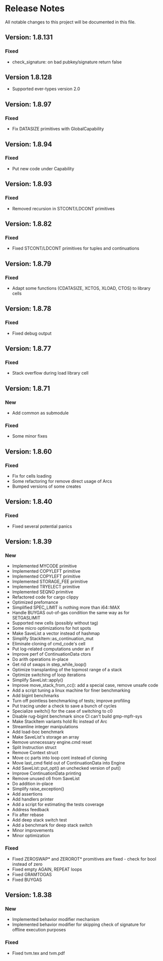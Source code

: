 # Release Notes

All notable changes to this project will be documented in this file.

## Version: 1.8.131
### Fixed
 - check_signature: on bad pubkey/signature return false

## Version 1.8.128
- Supported ever-types version 2.0

## Version: 1.8.97
### Fixed
 - Fix DATASIZE primitives with GlobalCapability

## Version: 1.8.94
### Fixed
 - Put new code under Capability

## Version: 1.8.93
### Fixed
 - Removed recursion in STCONT/LDCONT primitives

## Version: 1.8.82
### Fixed
 - Fixed STCONT/LDCONT primitives for tuples and continuations

## Version: 1.8.79

### Fixed
 - Adapt some functions (CDATASIZE, XCTOS, XLOAD, CTOS) to library cells

## Version: 1.8.78
### Fixed
 - Fixed debug output

## Version: 1.8.77

### Fixed
 - Stack overflow during load library cell

## Version: 1.8.71

### New
- Add common as submodule

### Fixed
- Some minor fixes

## Version: 1.8.60

### Fixed
 - Fix for cells loading
 - Some refactoring for remove direct usage of Arcs
 - Bumped versions of some creates

## Version: 1.8.40

### Fixed
 - Fixed several potential panics

## Version: 1.8.39

### New
 - Implemented MYCODE primitive
 - Implemented COPYLEFT primitive
 - Implemented COPYLEFT primitive
 - Implemented STORAGE_FEE primitive
 - Implemented TRYELECT primitive
 - Implemented SEQNO primitive
 - Refactored code for cargo clippy
 - Optimized prefomance
 - Simplified SPEC_LIMIT is nothing more than i64::MAX
 - Handle BUYGAS out-of-gas condition the same way as for SETGASLIMIT
 - Supported new cells (possibly without tag)
 - Some micro optimizations for hot spots
 - Make SaveList a vector instead of hashmap
 - Simplify StackItem::as_continuation_mut
 - Eliminate cloning of cmd_code's cell
 - Put log-related computations under an if
 - Improve perf of ContinuationData ctors
 - Do arith operations in-place
 - Get rid of swaps in step_while_loop()
 - Optimize transplanting of the topmost range of a stack
 - Optimize switching of loop iterations
 - Simplify SaveList::apply()
 - Improve move_stack_from_cc(): add a special case, remove unsafe code
 - Add a script tuning a linux machine for finer benchmarking
 - Add bigint benchmarks
 - Turn off pointless benchmarking of tests; improve profiling
 - Put tracing under a check to save a bunch of cycles
 - Specialize switch() for the case of switching to c0
 - Disable rug-bigint benchmark since CI can't build gmp-mpfr-sys
 - Make StackItem variants hold Rc instead of Arc
 - Streamline integer manipulations
 - Add load-boc benchmark
 - Make SaveList's storage an array
 - Remove unnecessary engine.cmd reset
 - Split Instruction struct
 - Remove Context struct
 - Move cc parts into loop cont instead of cloning
 - Move last_cmd field out of ContinuationData into Engine
 - Add SaveList::put_opt() an unchecked version of put()
 - Improve ContinuationData printing
 - Remove unused c6 from SaveList
 - Do addition in-place
 - Simplify raise_exception()
 - Add assertions
 - Add handlers printer
 - Add a script for estimating the tests coverage
 - Address feedback
 - Fix after rebase
 - Add deep stack switch test
 - Add a benchmark for deep stack switch
 - Minor improvements
 - Minor optimization

### Fixed
 - Fixed ZEROSWAP* and ZEROROT* promitives are fixed - check for bool instead of zero
 - Fixed empty AGAIN, REPEAT loops
 - Fixed GRAMTOGAS
 - Fixed BUYGAS

## Version: 1.8.38

### New

- Implemented behavior modifier mechanism
- Implemented behavior modifier for skipping check of signature for offline execution purposes

### Fixed
- Fixed tvm.tex and tvm.pdf
